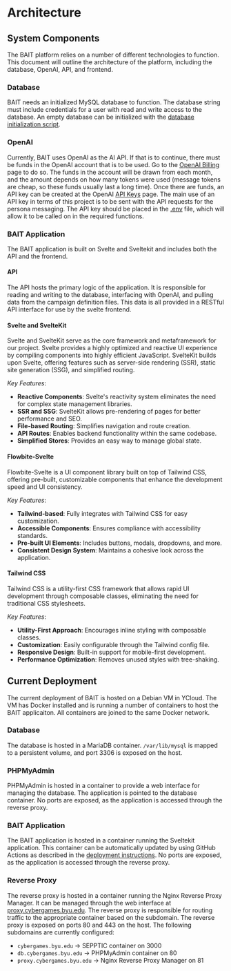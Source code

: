 # Architecture

## System Components

The BAIT platform relies on a number of different technologies to function. This document will outline the architecture of the platform, including the database, OpenAI, API, and frontend.

### Database

BAIT needs an initialized MySQL database to function. The database string must include credentials for a user with read and write access to the database. An empty database can be initialized with the [database initialization script](../Development%20Resources/DatabaseInit.sql).

### OpenAI

Currently, BAIT uses OpenAI as the AI API. If that is to continue, there must be funds in the OpenAI account that is to be used. Go to the [OpenAI Billing](https://platform.openai.com/settings/organization/billing/overview) page to do so. The funds in the account will be drawn from each month, and the amount depends on how many tokens were used (message tokens are cheap, so these funds usually last a long time). Once there are funds, an API key can be created at the OpenAI [API Keys](https://platform.openai.com/api-keys) page. The main use of an API key in terms of this project is to be sent with the API requests for the persona messaging. The API key should be placed in the [.env](../../sepptic/.env.example) file, which will allow it to be called on in the required functions.

### BAIT Application

The BAIT application is built on Svelte and Sveltekit and includes both the API and the frontend.

#### API

The API hosts the primary logic of the application. It is responsible for reading and writing to the database, interfacing with OpenAI, and pulling data from the campaign definition files. This data is all provided in a RESTful API interface for use by the svelte frontend.

#### Svelte and SvelteKit

Svelte and SvelteKit serve as the core framework and metaframework for our project. Svelte provides a highly optimized and reactive UI experience by compiling components into highly efficient JavaScript. SvelteKit builds upon Svelte, offering features such as server-side rendering (SSR), static site generation (SSG), and simplified routing.

*Key Features*:
- **Reactive Components**: Svelte's reactivity system eliminates the need for complex state management libraries.
- **SSR and SSG**: SvelteKit allows pre-rendering of pages for better performance and SEO.
- **File-based Routing**: Simplifies navigation and route creation.
- **API Routes**: Enables backend functionality within the same codebase.
- **Simplified Stores**: Provides an easy way to manage global state.

#### Flowbite-Svelte

Flowbite-Svelte is a UI component library built on top of Tailwind CSS, offering pre-built, customizable components that enhance the development speed and UI consistency.

*Key Features*:
- **Tailwind-based**: Fully integrates with Tailwind CSS for easy customization.
- **Accessible Components**: Ensures compliance with accessibility standards.
- **Pre-built UI Elements**: Includes buttons, modals, dropdowns, and more.
- **Consistent Design System**: Maintains a cohesive look across the application.

#### Tailwind CSS

Tailwind CSS is a utility-first CSS framework that allows rapid UI development through composable classes, eliminating the need for traditional CSS stylesheets.

*Key Features*:
- **Utility-First Approach**: Encourages inline styling with composable classes.
- **Customization**: Easily configurable through the Tailwind config file.
- **Responsive Design**: Built-in support for mobile-first development.
- **Performance Optimization**: Removes unused styles with tree-shaking.

## Current Deployment

The current deployment of BAIT is hosted on a Debian VM in YCloud. The VM has Docker installed and is running a number of containers to host the BAIT applicaiton. All containers are joined to the same Docker network.

### Database

The database is hosted in a MariaDB container. `/var/lib/mysql` is mapped to a persistent volume, and port 3306 is exposed on the host.

### PHPMyAdmin

PHPMyAdmin is hosted in a container to provide a web interface for managing the database. The application is pointed to the database container. No ports are exposed, as the application is accessed through the reverse proxy.

### BAIT Application

The BAIT application is hosted in a container running the Sveltekit application. This container can be automatically updated by using GitHub Actions as described in the [deployment instructions](./Deployment%20Instructions.md). No ports are exposed, as the application is accessed through the reverse proxy.

### Reverse Proxy

The reverse proxy is hosted in a container running the Nginx Reverse Proxy Manager. It can be managed through the web interface at [proxy.cybergames.byu.edu](https://proxy.cybergames.byu.edu). The reverse proxy is responsible for routing traffic to the appropriate container based on the subdomain. The reverse proxy is exposed on ports 80 and 443 on the host. The following subdomains are currently configured:

- `cybergames.byu.edu` -> SEPPTIC container on 3000
- `db.cybergames.byu.edu` -> PHPMyAdmin container on 80
- `proxy.cybergames.byu.edu` -> Nginx Reverse Proxy Manager on 81